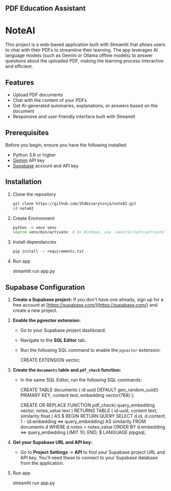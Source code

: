## PDF Education Assistant

# NoteAI
This project is a web-based application built with Streamlit that allows users to chat with their PDFs to streamline their learning. The app leverages AI language models (such as Gemini or Ollama offline models) to answer questions about the uploaded PDF, making the learning process interactive and efficient.

## Features
- Upload PDF documents
- Chat with the content of your PDFs
- Get AI-generated summaries, explanations, or answers based on the document
- Responsive and user-friendly interface built with Streamlit

## Prerequisites

Before you begin, ensure you have the following installed:
- Python 3.8 or higher
- [Gemini](https://www.gemini.ai/) API key
- [Supabase](https://supabase.com/) account and API key

## Installation

1. Clone the repository
   ```bash
   git clone https://github.com/254binaryninja/noteAI.git
   cd noteAI

2. Create Environment 
    ```bash
    python -m venv venv
    source venv/bin/activate  # On Windows, use `venv\Scripts\activate`

3. Install dependancies
   ```bash
   pip install -r requirements.txt

4. Run app
   
   streamlit run app.py
   

## Supabase Configuration

1. **Create a Supabase project:** If you don't have one already, sign up for a free account at [https://supabase.com/](https://supabase.com/) and create a new project.

2. **Enable the pgvector extension:**
   - Go to your Supabase project dashboard.
   - Navigate to the **SQL Editor** tab.
   - Run the following SQL command to enable the `pgvector` extension:

     
     CREATE EXTENSION vector;
     

3. **Create the `documents` table and `pdf_check` function:**
   - In the same SQL Editor, run the following SQL commands:

     
     CREATE TABLE documents ( id uuid DEFAULT gen_random_uuid() PRIMARY KEY, content text, embedding vector(768) );

     CREATE OR REPLACE FUNCTION pdf_check( query_embedding vector, notes_value text ) RETURNS TABLE ( id uuid, content text, similarity float ) AS $ BEGIN RETURN QUERY SELECT d.id, d.content, 1 - (d.embedding <=> query_embedding) AS similarity FROM documents d WHERE d.notes = notes_value ORDER BY d.embedding <=> query_embedding LIMIT 10; END; $ LANGUAGE plpgsql;
     

4. **Get your Supabase URL and API key:**
   - Go to **Project Settings** -> **API** to find your Supabase project URL and API key. You'll need these to connect to your Supabase database from the application.

5. Run app
   
   streamlit run app.py
   